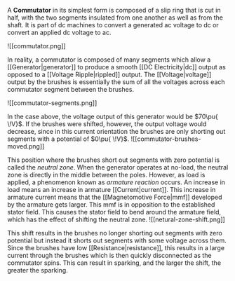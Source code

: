 A **Commutator** in its simplest form is composed of a slip ring that is cut in half, with the two segments insulated from one another as well as from the shaft. It is part of dc machines to convert a generated ac voltage to dc or convert an applied dc voltage to ac.

![[commutator.png]]

In reality, a commutator is composed of many segments which allow a [[Generator|generator]] to produce a smooth [[DC Electricity|dc]] output as opposed to a [[Voltage Ripple|rippled]] output. The [[Voltage|voltage]] output by the brushes is essentially the sum of all the voltages across each commutator segment between the brushes.

![[commutator-segments.png]]

In the case above, the voltage output of this generator would be $70\pu{ \!V}$. If the brushes were shifted, however, the output voltage would decrease, since in this current orientation the brushes are only shorting out segments with a potential of $0\pu{ \!V}$. 
![[commutator-brushes-moved.png]]

This position where the brushes short out segments with zero potential is called the *neutral zone*. When the generator operates at no-load, the neutral zone is directly in the middle between the poles. However, as load is applied, a phenomenon known as *armature reaction* occurs. An increase in load means an increase in armature [[Current|current]]. This increase in armature current means that the [[Magnetomotive Force|mmf]] developed by the armature gets larger. This mmf is in opposition to the established stator field. This causes the stator field to bend around the armature field, which has the effect of shifting the neutral zone.
![[netural-zone-shift.png]]

This shift results in the brushes no longer shorting out segments with zero potential but instead it shorts out segments with some voltage across them. Since the brushes have low [[Resistance|resistance]], this results in a large current through the brushes which is then quickly disconnected as the commutator spins. This can result in sparking, and the larger the shift, the greater the sparking.